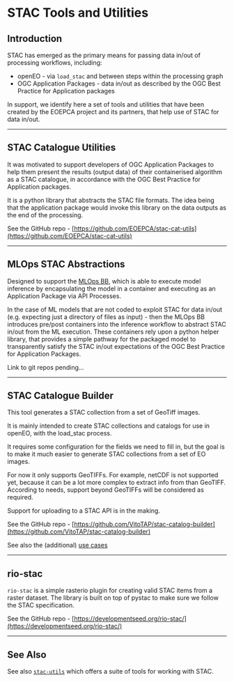 # STAC Tools and Utilities

## Introduction

STAC has emerged as the primary means for passing data in/out of processing workflows, including:

* openEO - via `load_stac` and between steps within the processing graph
* OGC Application Packages - data in/out as described by the OGC Best Practice for Application packages

In support, we identify here a set of tools and utilities that have been created by the EOEPCA project and its partners, that help use of STAC for data in/out.

---

## STAC Catalogue Utilities

It was motivated to support developers of OGC Application Packages to help them present the results (output data) of their containerised algorithm as a STAC catalogue, in accordance with the OGC Best Practice for Application packages.

It is a python library that abstracts the STAC file formats. The idea being that the application package would invoke this library on the data outputs as the end of the processing.

See the GitHub repo - [https://github.com/EOEPCA/stac-cat-utils](https://github.com/EOEPCA/stac-cat-utils)

---

## MLOps STAC Abstractions

Designed to support the [MLOps BB](https://eoepca.readthedocs.io/projects/mlops), which is able to execute model inference by encapsulating the model in a container and executing as an Application Package via API Processes.

In the case of ML models that are not coded to exploit STAC for data in/out (e.g. expecting just a directory of files as input) - then the MLOps BB introduces pre/post containers into the inference workflow to abstract STAC in/out from the ML execution. These containers rely upon a python helper library, that provides a simple pathway for the packaged model to transparently satisfy the STAC in/out expectations of the OGC Best Practice for Application Packages.

Link to git repos pending...

---

## STAC Catalogue Builder

This tool generates a STAC collection from a set of GeoTiff images.

It is mainly intended to create STAC collections and catalogs for use in openEO, with the load_stac process.

It requires some configuration for the fields we need to fill in, but the goal is to make it much easier to generate STAC collections from a set of EO images.

For now it only supports GeoTIFFs. For example, netCDF is not supported yet, because it can be a lot more complex to extract info from than GeoTIFF. According to needs, support beyond GeoTIFFs will be considered as required.

Support for uploading to a STAC API is in the making.

See the GitHub repo - [https://github.com/VitoTAP/stac-catalog-builder](https://github.com/VitoTAP/stac-catalog-builder)

See also the (additional) [use cases](https://github.com/VitoTAP/stac-catalog-builder/blob/main/docs/goals-and-user-stories.md)

---

## rio-stac

`rio-stac` is a simple rasterio plugin for creating valid STAC items from a raster dataset. The library is built on top of pystac to make sure we follow the STAC specification.

See the GitHub repo - [https://developmentseed.org/rio-stac/](https://developmentseed.org/rio-stac/)

---

## See Also

See also [`stac-utils`](https://github.com/stac-utils) which offers a suite of tools for working with STAC.
